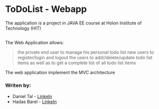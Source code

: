 # ToDoList - Webapp

The application is a project in JAVA EE course at Holon Institute of Technology (HIT)

## 
The Web Application allows:
> the private end user to manage his personal todo list 
> new users to register/login and logout
> the users to add//delete/update todo list items as well as to get a complete list of all todo list items 

The web application implement the MVC architecture

### Writen by:

- Daniel Tal - [LinkeIn](https://www.linkedin.com/in/daniel-tal/)
- Hadas Barel - [LinkeIn](https://www.linkedin.com/in/hadas-barel-a73840148/)
